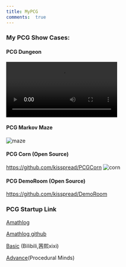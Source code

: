 ```yaml
---
title: MyPCG
comments:  true
---
```


### My PCG Show Cases:

####  PCG Dungeon

<video src="../assets/video/pcg_dungeon.mp4" controls autoplay loop>
  Your browser does not support the video tag.
</video>

#### PCG Markov Maze
![maze](../assets/img/pcg_maze.webp)

#### PCG Corn (Open Source)
https://github.com/kisspread/PCGCorn
![corn](https://github.com/kisspread/PCGCorn/raw/Main/docs/assets/images/readme_image.png)

#### PCG DemoRoom (Open Source)
https://github.com/kisspread/DemoRoom
 

### PCG Startup Link


[Amathlog](https://youtu.be/hjk9308SCeE?si=myl45WMYFspxgyXG)

[Amathlog github](https://github.com/Amathlog/TutorialPCG)

[Basic](https://www.bilibili.com/video/BV1Ja4y1q7wZ/) (Bilibili,茜熙xixi)

[Advance](https://www.youtube.com/@Procedural_Minds)(Procedural Minds) 